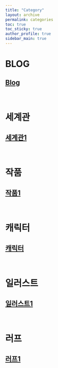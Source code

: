 ```yaml
---
title: "Category"
layout: archive
permalink: categories
toc: true
toc_sticky: true
author_profile: true
sidebar_main: true
---
```


# **BLOG**
## [Blog](https://shine-loi.github.io/categories/blog)

&nbsp;

# **세계관**
## [세계관1]()

&nbsp;

# **작품**
## [작품1]()

&nbsp;

# **캐릭터**
## [캐릭터]()

&nbsp;

# **일러스트**
## [일러스트1]()

&nbsp;

# **러프**
## [러프1]()

